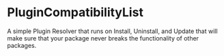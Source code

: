 PluginCompatibilityList
=======================

A simple Plugin Resolver that runs on Install, Uninstall, and Update that will make sure that your package never breaks the functionality of other packages.